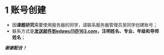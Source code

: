 # 1 账号创建

- 因**课题研究**需要使用服务器的同学，请联系服务器管理员吴同学创建账号；
- 联系方式是**发送邮件到edawu11@163.com，注明姓名、专业、年级和导师姓名**；

***谢谢配合！***